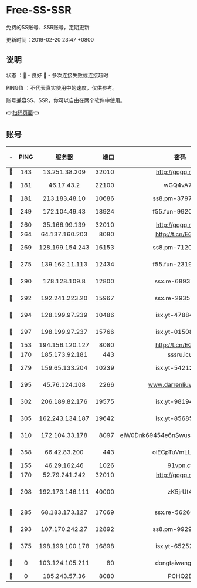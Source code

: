 # Free-SS-SSR

免费的SS账号、SSR账号，定期更新

更新时间：2019-02-20 23:47 +0800

## 说明

状态     ：🙂 - 良好 🙁 - 多次连接失败或连接超时

PING值   ：不代表真实使用中的速度，仅供参考。

账号兼容SS、SSR，你可以自由在两个软件中使用。

👉[扫码页面](https://liesauer.github.io/free-ss-ssr.github.io/)👈

## 账号

|-|PING|服务器|端口|密码|加密方式|区域|
|:----:|:----:|:-----:|-----:|:----:|:----:|:----:|
|🙂|143|13.251.38.209|32010|http://gggg.rocks|chacha20|SG|
|🙂|181|46.17.43.2|22100|wGQ4vA7D|aes-256-gcm|RU|
|🙂|181|213.183.48.10|10686|ss8.pm-37975412|rc4-md5|RU|
|🙂|249|172.104.49.43|18924|f55.fun-99200457|aes-256-cfb|SG|
|🙂|260|35.166.99.139|32010|http://gggg.rocks|chacha20|US|
|🙂|264|64.137.160.203|8080|http://t.cn/EGJIyrl|rc4-md5|CA|
|🙂|269|128.199.154.243|16153|ss8.pm-71203520|aes-256-cfb|SG|
|🙂|275|139.162.11.113|12434|f55.fun-23190804|aes-256-cfb|SG|
|🙂|290|178.128.109.8|12800|ssx.re-68937951|aes-256-cfb|SG|
|🙂|292|192.241.223.20|15967|ssx.re-29357040|aes-256-cfb|US|
|🙂|294|128.199.97.239|10486|isx.yt-47884262|aes-256-cfb|SG|
|🙂|297|198.199.97.237|15766|isx.yt-01508812|aes-256-cfb|US|
|🙂|153|194.156.120.127|8080|http://t.cn/EGJIyrl|rc4-md5|RU|
|🙂|170|185.173.92.181|443|sssru.icu|rc4-md5|RU|
|🙂|279|159.65.133.204|10239|isx.yt-54212354|aes-256-cfb|SG|
|🙂|295|45.76.124.108|2266|www.darrenliuwei.com|aes-256-cfb|AU|
|🙂|302|206.189.82.176|19575|isx.yt-98194618|aes-256-cfb|SG|
|🙂|305|162.243.134.187|19642|isx.yt-85685509|aes-256-cfb|US|
|🙂|310|172.104.33.178|8097|eIW0Dnk69454e6nSwuspv9DmS201tQ0D|aes-256-cfb|SG|
|🙂|358|66.42.83.200|443|oiECpTuVmLLxk4Ts|aes-256-cfb|US|
|🙁|155|46.29.162.46|1026|91vpn.cf|rc4-md5|RU|
|🙁|170|52.79.241.242|32010|http://gggg.rocks|chacha20|KR|
|🙁|208|192.173.146.111|40000|zK5jrUt4|chacha20-ietf-poly1305|US|
|🙁|285|68.183.173.127|17069|ssx.re-56266440|aes-256-cfb|US|
|🙁|293|107.170.242.27|12892|ss8.pm-99298452|aes-256-cfb|US|
|🙁|375|198.199.100.178|16898|isx.yt-65252361|aes-256-cfb|US|
|🙁|0|103.124.105.211|80|dongtaiwang.com|aes-256-cfb|US|
|🙁|0|185.243.57.36|8080|PCHQ2E|rc4-md5|US|
